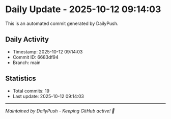 # Daily Update - 2025-10-12 09:14:03

This is an automated commit generated by DailyPush.

## Daily Activity
- Timestamp: 2025-10-12 09:14:03
- Commit ID: 6683df94
- Branch: main

## Statistics
- Total commits: 19
- Last update: 2025-10-12 09:14:03

---
*Maintained by DailyPush - Keeping GitHub active! 🚀*
